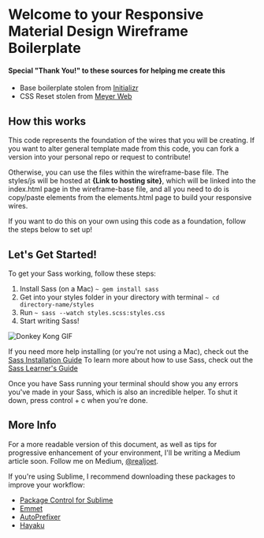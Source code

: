 # Welcome to your Responsive Material Design Wireframe Boilerplate

<!-- Created by [Joe Toscano](http://www.realjoet.me), UX Designer & Engineer. 
Find me @realjoet across just about any relevant social media. 
If you can't find me @realjoet, it's probably not relevant :p

Feel free to reach out if you get stuck or just want to talk: yo@realjoet.me -->

#### Special "Thank You!" to these sources for helping me create this
* Base boilerplate stolen from [Initializr](http://www.initializr.com)
* CSS Reset stolen from [Meyer Web](http://meyerweb.com/eric/tools/css/reset/)




## How this works
This code represents the foundation of the wires that you will be creating. If you want to alter general template made from this code, you can fork a version into your personal repo or request to contribute!

Otherwise, you can use the files within the wireframe-base file. The styles/js will be hosted at **{Link to hosting site}**, which will be linked into the index.html page in the wireframe-base file, and all you need to do is copy/paste elements from the elements.html page to build your responsive wires.

If you want to do this on your own using this code as a foundation, follow the steps below to set up!
 


## Let's Get Started!
To get your Sass working, follow these steps:
  1. Install Sass (on a Mac) 
  ```~ gem install sass```
  2. Get into your styles folder in your directory with terminal
  ```~ cd directory-name/styles```
  3. Run 
  ```~ sass --watch styles.scss:styles.css```
  4. Start writing Sass!

![Donkey Kong GIF](https://media.giphy.com/media/ZAckOMVbv7Jba/giphy.gif)

If you need more help installing (or you're not using a Mac), check out the [Sass Installation Guide](http://sass-lang.com/install)
To learn more about how to use Sass, check out the [Sass Learner's Guide](http://sass-lang.com/guide)

Once you have Sass running your terminal should show you any errors you've made in your Sass, which is also an incredible helper.
To shut it down, press control + c when you're done.




## More Info
For a more readable version of this document, as well as tips for progressive enhancement of your environment, I'll be writing a Medium article soon. Follow me on Medium, [@realjoet](https://medium.com/@realjoet).

If you're using Sublime, I recommend downloading these packages to improve your workflow:
  * [Package Control for Sublime](https://packagecontrol.io/installation)
  * [Emmet](https://github.com/sergeche/emmet-sublime)
  * [AutoPrefixer](https://github.com/sindresorhus/sublime-autoprefixer)
  * [Hayaku](https://github.com/hayaku/hayaku#value-cycling)